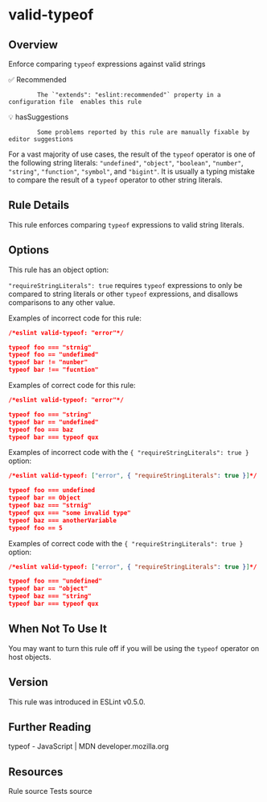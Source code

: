 
# valid-typeof
## Overview
Enforce comparing `typeof` expressions against valid strings


✅ Recommended

            The `"extends": "eslint:recommended"` property in a configuration file  enables this rule
        

💡 hasSuggestions

            Some problems reported by this rule are manually fixable by editor suggestions 



For a vast majority of use cases, the result of the `typeof` operator is one of the following string literals: `"undefined"`, `"object"`, `"boolean"`, `"number"`, `"string"`, `"function"`, `"symbol"`, and `"bigint"`. It is usually a typing mistake to compare the result of a `typeof` operator to other string literals.
## Rule Details
This rule enforces comparing `typeof` expressions to valid string literals.
## Options
This rule has an object option:

`"requireStringLiterals": true` requires `typeof` expressions to only be compared to string literals or other `typeof` expressions, and disallows comparisons to any other value.

Examples of incorrect code for this rule:


```json
/*eslint valid-typeof: "error"*/

typeof foo === "strnig"
typeof foo == "undefimed"
typeof bar != "nunber"
typeof bar !== "fucntion"
```
Examples of correct code for this rule:


```json
/*eslint valid-typeof: "error"*/

typeof foo === "string"
typeof bar == "undefined"
typeof foo === baz
typeof bar === typeof qux
```
Examples of incorrect code with the `{ "requireStringLiterals": true }` option:


```json
/*eslint valid-typeof: ["error", { "requireStringLiterals": true }]*/

typeof foo === undefined
typeof bar == Object
typeof baz === "strnig"
typeof qux === "some invalid type"
typeof baz === anotherVariable
typeof foo == 5
```
Examples of correct code with the `{ "requireStringLiterals": true }` option:


```json
/*eslint valid-typeof: ["error", { "requireStringLiterals": true }]*/

typeof foo === "undefined"
typeof bar == "object"
typeof baz === "string"
typeof bar === typeof qux
```
## When Not To Use It
You may want to turn this rule off if you will be using the `typeof` operator on host objects.
## Version
This rule was introduced in ESLint v0.5.0.
## Further Reading





typeof - JavaScript | MDN 
 developer.mozilla.org





## Resources

Rule source 
Tests source 

